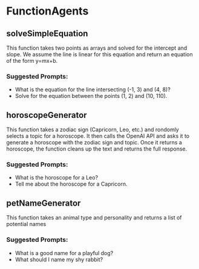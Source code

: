 # FunctionAgents

## solveSimpleEquation
This function takes two points as arrays and solved for the intercept and slope. We assume the line is linear for this equation and return an equation of the form y=mx+b.

### Suggested Prompts:

- What is the equation for the line intersecting (-1, 3) and (4, 8)?
- Solve for the equation between the points (1, 2) and (10, 110).

## horoscopeGenerator
This function takes a zodiac sign (Capricorn, Leo, etc.) and rondomly selects a topic for a horoscope. It then calls the OpenAI API and asks it to generate a horoscope with the zodiac sign and topic. Once it returns a horoscope, the function cleans up the text and returns the full response.

### Suggested Prompts:
 
 - What is the horoscope for a Leo?
 - Tell me about the horoscope for a Capricorn.

## petNameGenerator
This function takes an animal type and personality and returns a list of potential names

### Suggested Prompts:

- What is a good name for a playful dog?
- What should I name my shy rabbit?
